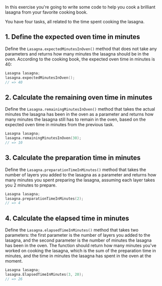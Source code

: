 In this exercise you're going to write some code to help you cook a brilliant lasagna from your favorite cooking book.

You have four tasks, all related to the time spent cooking the lasagna.

## 1. Define the expected oven time in minutes

Define the `Lasagna.expectedMinutesInOven()` method that does not take any parameters and returns how many minutes the lasagna should be in the oven. According to the cooking book, the expected oven time in minutes is 40:

```cpp
Lasagna lasagna;
lasagna.expectedMinutesInOven();
// => 40
```

## 2. Calculate the remaining oven time in minutes

Define the `Lasagna.remainingMinutesInOven()` method that takes the actual minutes the lasagna has been in the oven as a parameter and returns how many minutes the lasagna still has to remain in the oven, based on the expected oven time in minutes from the previous task.

```cpp
Lasagna lasagna;
lasagna.remainingMinutesInOven(30);
// => 10
```

## 3. Calculate the preparation time in minutes

Define the `Lasagna.preparationTimeInMinutes()` method that takes the number of layers you added to the lasagna as a parameter and returns how many minutes you spent preparing the lasagna, assuming each layer takes you 2 minutes to prepare.

```cpp
Lasagna lasagna;
lasagna.preparationTimeInMinutes(2);
// => 4
```

## 4. Calculate the elapsed time in minutes

Define the `Lasagna.elapsedTimeInMinutes()` method that takes two parameters: the first parameter is the number of layers you added to the lasagna, and the second parameter is the number of minutes the lasagna has been in the oven. The function should return how many minutes you've worked on cooking the lasagna, which is the sum of the preparation time in minutes, and the time in minutes the lasagna has spent in the oven at the moment.

```cpp
Lasagna lasagna;
lasagna.ElapsedTimeInMinutes(3, 20);
// => 26
```
